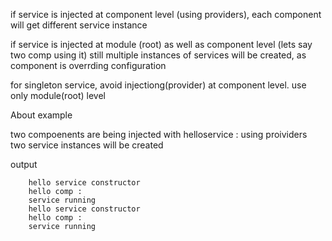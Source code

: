 if service is injected at component level (using providers), each component will get different service instance  

if service is injected at module (root) as well as component level (lets say two comp using it)
still multiple instances of services will be created, as component is overrding configuration

for singleton service, avoid injectiong(provider) at component level. use only module(root) level  


About example  

two compoenents are being injected with helloservice : using proividers  
two service  instances will be created

output  


        hello service constructor
        hello comp :
        service running
        hello service constructor
        hello comp :
        service running
